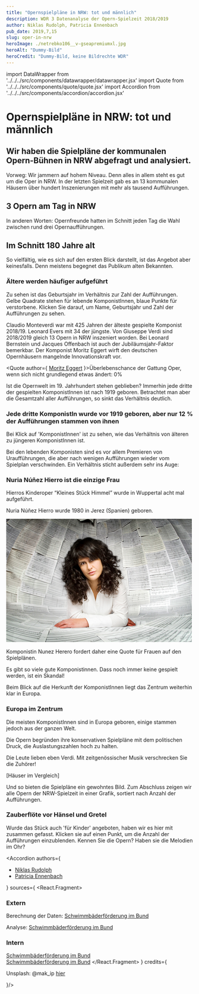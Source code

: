 ```yaml
---
title: "Opernspielpläne in NRW: tot und männlich"
description: WDR 3 Datenanalyse der Opern-Spielzeit 2018/2019
author: Niklas Rudolph, Patricia Ennenbach
pub_date: 2019,7,15
slug: oper-in-nrw
heroImage: ./netrebko106__v-gseapremiumxl.jpg
heroAlt: "Dummy-Bild"
heroCredit: "Dummy-Bild, keine Bildrechte WDR"
---
```


import DataWrapper from '../../../src/components/datawrapper/datawrapper.jsx'
import Quote from '../../../src/components/quote/quote.jsx'
import Accordion from '../../../src/components/accordion/accordion.jsx'

# Opernspielpläne in NRW: tot und männlich

## Wir haben die Spielpläne der kommunalen Opern-Bühnen in NRW abgefragt und analysiert.

Vorweg: Wir jammern auf hohem Niveau. Denn alles in allem steht es gut um die Oper in NRW. In der letzten Spielzeit gab es an 13 kommunalen Häusern über hundert Inszenierungen mit mehr als tausend Aufführungen.

## 3 Opern am Tag in NRW

In anderen Worten: Opernfreunde hatten im Schnitt jeden Tag die Wahl zwischen rund drei Opernaufführungen.

## Im Schnitt 180 Jahre alt

So vielfältig, wie es sich auf den ersten Blick darstellt, ist das Angebot aber keinesfalls. Denn meistens begegnet das Publikum alten Bekannten.

### Ältere werden häufiger aufgeführt

<p className="caption"> Zu sehen ist das Geburtsjahr im Verhältnis zur Zahl der Aufführungen. Gelbe Quadrate stehen für lebende KomponistInnen, blaue Punkte für verstorbene. Klicken Sie darauf, um Name, Geburtsjahr und Zahl der Aufführungen zu sehen.</p>

<DataWrapper
    aria-label="Während lebende KomponistInnen oft nur 1-8 mal aufgeführt werden, werden Komponisten, die über 150 Jahre alt sind besonders häufig aufgeführt. Spitzenreiter sind Guiseppe Verdi und Wolfgang Amadeus Mozart."
    title="Ältere KomponistInnen werden häufiger aufgeführt"
    src="//datawrapper.dwcdn.net/48hJE/10/"
/>

Claudio Monteverdi war mit 425 Jahren der älteste gespielte Komponist 2018/19. Leonard Evers mit 34 der jüngste. Von Giuseppe Verdi sind 2018/2019 gleich 13 Opern in NRW inszeniert worden. Bei Leonard Bernstein und Jacques Offenbach ist auch der Jubiläumsjahr-Faktor bemerkbar. Der Komponist Moritz Eggert wirft den deutschen Opernhäusern mangelnde Innovationskraft vor.

<Quote author={
<a href="https://blogs.nmz.de/badblog/2018/04/10/die-ernuechternde-opernstatistik-der-spielzeit-2017-2018/" target="_blank" rel="noopener">Moritz Eggert</a>
}>Überlebenschance der Gattung Oper, wenn sich nicht grundlegend etwas ändert: 0%</Quote>

Ist die Opernwelt im 19. Jahrhundert stehen geblieben? Immerhin jede dritte der gespielten KomponistInnen ist nach 1919 geboren. Betrachtet man aber die Gesamtzahl aller Aufführungen, so sinkt das Verhältnis deutlich.

### Jede dritte KomponistIn wurde vor 1919 geboren, aber nur 12 % der Aufführungen stammen von ihnen

<p className="caption"> Bei Klick auf 'KomponistInnen' ist zu sehen, wie das Verhältnis von älteren zu jüngeren KomponistInnen ist.</p>

<DataWrapper
    aria-label="Jede 3. KomponistIn wurde vor 1919 geboren, aber nur 12 % der Aufführung stammen von ihnen."
    title="Nur 12 % der Aufführungen stammen von KomponistInnen, die jünger als 100 Jahre alt sind"
    src="//datawrapper.dwcdn.net/6D2bM/3/"
/>

Bei den lebenden Komponisten sind es vor allem Premieren von Uraufführungen, die aber nach wenigen Aufführungen wieder vom Spielplan verschwinden. Ein Verhältnis sticht außerdem sehr ins Auge:

### Nuria Núñez Hierro ist die einzige Frau

<p className="caption">Hierros Kinderoper “Kleines Stück Himmel” wurde in Wuppertal acht mal aufgeführt.</p>

<DataWrapper
    aria-label="In der Spielzeit 2018/2019 war unter 66 KomponistInnen nur eine Frau."
    title="Nuria Nunez Hierro ist die einzige Frau"
    src="//datawrapper.dwcdn.net/T56o1/2/"
/>

Nuria Núñez Hierro wurde 1980 in Jerez (Spanien) geboren.

![Porträt Nuria Núñez Hierro](3f97a-Nunez-Hierro-Nuria-Portr--tfoto--Copy-.png)

Komponistin Nunez Herero fordert daher eine Quote für Frauen auf den Spielplänen.

<Quote author="Platzhalter Nura Nunez Hierro">Es gibt so viele gute Komponistinnen. Dass noch immer keine gespielt werden, ist ein Skandal!</Quote>

Beim Blick auf die Herkunft der KomponistInnen liegt das Zentrum weiterhin klar in Europa.

### Europa im Zentrum

<p className="caption">Die meisten KomponistInnen sind in Europa geboren, einige stammen jedoch aus der ganzen Welt.</p>

<DataWrapper
    aria-label="Nur wenige KomponistInnen stammen nicht aus Europa."
    title="Europa im Zentrum"
    src="//datawrapper.dwcdn.net/OttGi/1/"
/>

<DataWrapper
    aria-label="Einzelne KomponistInnen kommen aus der ganzen Welt."
    title="Nuria Nunez Hierro ist die einzige Frau"
    src="//datawrapper.dwcdn.net/qWU0T/4/"
/>

Die Opern begründen ihre konservativen Spielpläne mit dem politischen Druck, die Auslastungszahlen hoch zu halten.

<Quote author="Platzhalter Intendant Oper Wuppertal">Die Leute lieben eben Verdi. Mit zeitgenössischer Musik verschrecken Sie die Zuhörer!</Quote>

[Häuser im Vergleich]

Und so bieten die Spielpläne ein gewohntes Bild. Zum Abschluss zeigen wir alle Opern der NRW-Spielzeit in einer Grafik, sortiert nach Anzahl der Aufführungen.

### Zauberflöte vor Hänsel und Gretel

<p className="caption">Wurde das Stück auch 'für Kinder' angeboten, haben wir es hier mit zusammen gefasst. Klicken sie auf einen Punkt, um die Anzahl der Aufführungen einzublenden. Kennen Sie die Opern? Haben sie die Melodien im Ohr?</p>

<DataWrapper
    aria-label="76 mal wurde die Zauberflöte 2018/2019 in NRW aufgeführt, gefolgt von Hänsel und Gretel mit 34 Aufführungen."
    title="Zauberflöte vor Hänsel und Gretel"
    src="//datawrapper.dwcdn.net/azwpu/4/"
/>

<Accordion authors={
    <ul>
    <li><a href="https://twitter.com/TheOrganicer" target="_blank" rel="noopener">Niklas Rudolph</a></li>
    <li><a href="https://twitter.com/pen1710" target="_blank" rel="noopener">Patricia Ennenbach</a></li>
    </ul>
        } sources={
            <React.Fragment>
                <h3>Extern</h3>
                <p>Berechnung der Daten: <a href='https://www1.wdr.de/nachrichten/schwimmbaeder-foerdung-bund-100.html'>Schwimmbäderförderung im Bund</a></p>
                <p>Analyse: <a href='https://www1.wdr.de/nachrichten/schwimmbaeder-foerdung-bund-100.html'>Schwimmbäderförderung im Bund</a></p>
                <h3>Intern</h3>
                <a href='https://www1.wdr.de/nachrichten/schwimmbaeder-foerdung-bund-100.html'>Schwimmbäderförderung im Bund</a><br/>
                <a href='https://www1.wdr.de/nachrichten/schwimmbaeder-foerdung-bund-100.html'>Schwimmbäderförderung im Bund</a>
            </React.Fragment>
        } credits={
            <p>Unsplash: @mak_ip <a href='https://unsplash.com/photos/BfEnygJ9WQA'>hier</a></p>
        }/>